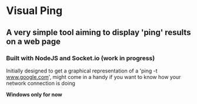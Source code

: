# Visual Ping
## A very simple tool aiming to display 'ping' results on a web page
### Built with NodeJS and Socket.io (work in progress)

Initially designed to get a graphical representation of a 'ping -t www.google.com', might come in a handy if you want to know how your network connection is doing

**Windows only for now**
